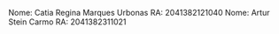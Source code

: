 Nome: Catia Regina Marques Urbonas RA: 2041382121040
Nome: Artur Stein Carmo            RA: 2041382311021